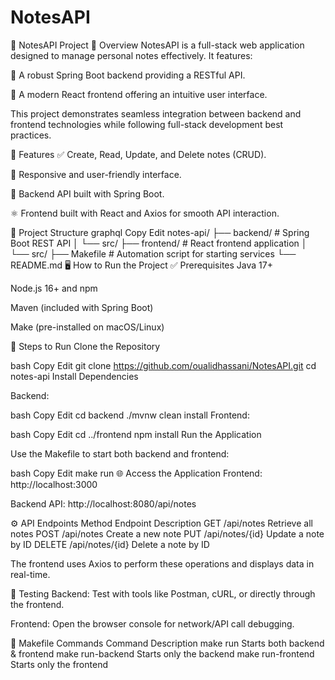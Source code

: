 # NotesAPI

📝 NotesAPI Project
📖 Overview
NotesAPI is a full-stack web application designed to manage personal notes effectively. It features:

🔧 A robust Spring Boot backend providing a RESTful API.

🎨 A modern React frontend offering an intuitive user interface.

This project demonstrates seamless integration between backend and frontend technologies while following full-stack development best practices.

🚀 Features
✅ Create, Read, Update, and Delete notes (CRUD).

📱 Responsive and user-friendly interface.

🔗 Backend API built with Spring Boot.

⚛️ Frontend built with React and Axios for smooth API interaction.

📁 Project Structure
graphql
Copy
Edit
notes-api/
├── backend/           # Spring Boot REST API
│   └── src/
├── frontend/          # React frontend application
│   └── src/
├── Makefile           # Automation script for starting services
└── README.md
🖥️ How to Run the Project
✅ Prerequisites
Java 17+

Node.js 16+ and npm

Maven (included with Spring Boot)

Make (pre-installed on macOS/Linux)

🔧 Steps to Run
Clone the Repository

bash
Copy
Edit
git clone https://github.com/oualidhassani/NotesAPI.git
cd notes-api
Install Dependencies

Backend:

bash
Copy
Edit
cd backend
./mvnw clean install
Frontend:

bash
Copy
Edit
cd ../frontend
npm install
Run the Application

Use the Makefile to start both backend and frontend:

bash
Copy
Edit
make run
🌐 Access the Application
Frontend: http://localhost:3000

Backend API: http://localhost:8080/api/notes

⚙️ API Endpoints
Method	Endpoint	Description
GET	/api/notes	Retrieve all notes
POST	/api/notes	Create a new note
PUT	/api/notes/{id}	Update a note by ID
DELETE	/api/notes/{id}	Delete a note by ID

The frontend uses Axios to perform these operations and displays data in real-time.

🧪 Testing
Backend: Test with tools like Postman, cURL, or directly through the frontend.

Frontend: Open the browser console for network/API call debugging.

📂 Makefile Commands
Command	Description
make run	Starts both backend & frontend
make run-backend	Starts only the backend
make run-frontend	Starts only the frontend


